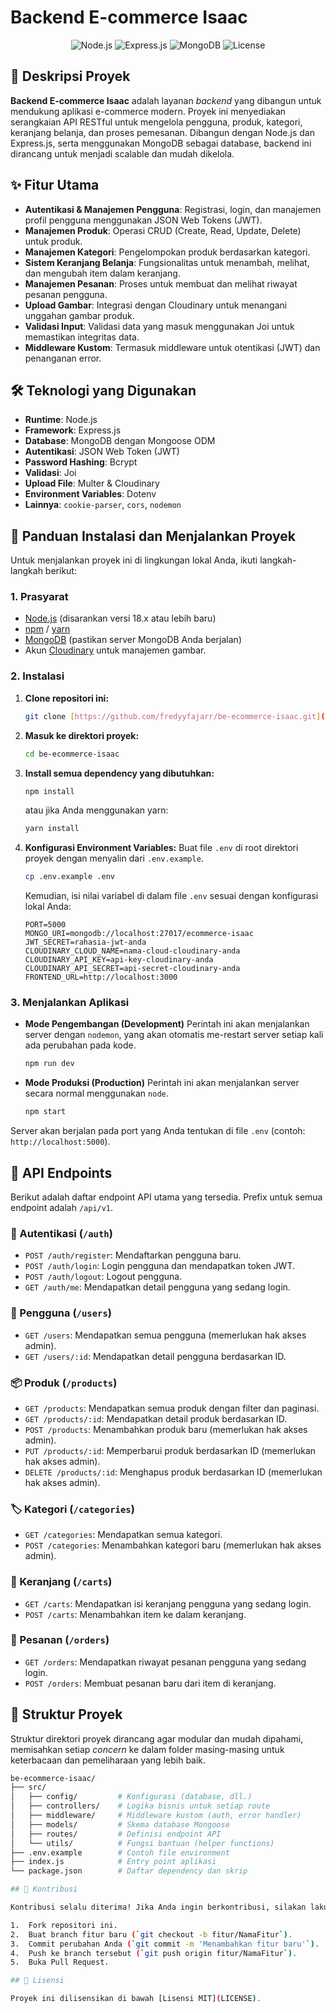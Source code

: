 # Backend E-commerce Isaac

<p align="center">
  <img src="https://img.shields.io/badge/node.js-18.x-green.svg" alt="Node.js">
  <img src="https://img.shields.io/badge/express.js-4.x-blue.svg" alt="Express.js">
  <img src="https://img.shields.io/badge/database-MongoDB-green.svg" alt="MongoDB">
  <img src="https://img.shields.io/badge/license-MIT-blue.svg" alt="License">
</p>

## 📝 Deskripsi Proyek

**Backend E-commerce Isaac** adalah layanan _backend_ yang dibangun untuk mendukung aplikasi e-commerce modern. Proyek ini menyediakan serangkaian API RESTful untuk mengelola pengguna, produk, kategori, keranjang belanja, dan proses pemesanan. Dibangun dengan Node.js dan Express.js, serta menggunakan MongoDB sebagai database, backend ini dirancang untuk menjadi scalable dan mudah dikelola.

## ✨ Fitur Utama

-   **Autentikasi & Manajemen Pengguna**: Registrasi, login, dan manajemen profil pengguna menggunakan JSON Web Tokens (JWT).
-   **Manajemen Produk**: Operasi CRUD (Create, Read, Update, Delete) untuk produk.
-   **Manajemen Kategori**: Pengelompokan produk berdasarkan kategori.
-   **Sistem Keranjang Belanja**: Fungsionalitas untuk menambah, melihat, dan mengubah item dalam keranjang.
-   **Manajemen Pesanan**: Proses untuk membuat dan melihat riwayat pesanan pengguna.
-   **Upload Gambar**: Integrasi dengan Cloudinary untuk menangani unggahan gambar produk.
-   **Validasi Input**: Validasi data yang masuk menggunakan Joi untuk memastikan integritas data.
-   **Middleware Kustom**: Termasuk middleware untuk otentikasi (JWT) dan penanganan error.

## 🛠️ Teknologi yang Digunakan

-   **Runtime**: Node.js
-   **Framework**: Express.js
-   **Database**: MongoDB dengan Mongoose ODM
-   **Autentikasi**: JSON Web Token (JWT)
-   **Password Hashing**: Bcrypt
-   **Validasi**: Joi
-   **Upload File**: Multer & Cloudinary
-   **Environment Variables**: Dotenv
-   **Lainnya**: `cookie-parser`, `cors`, `nodemon`

## 🚀 Panduan Instalasi dan Menjalankan Proyek

Untuk menjalankan proyek ini di lingkungan lokal Anda, ikuti langkah-langkah berikut:

### 1. Prasyarat

-   [Node.js](https://nodejs.org/) (disarankan versi 18.x atau lebih baru)
-   [npm](https://www.npmjs.com/) / [yarn](https://yarnpkg.com/)
-   [MongoDB](https://www.mongodb.com/try/download/community) (pastikan server MongoDB Anda berjalan)
-   Akun [Cloudinary](https://cloudinary.com/) untuk manajemen gambar.

### 2. Instalasi

1.  **Clone repositori ini:**
    ```bash
    git clone [https://github.com/fredyyfajarr/be-ecommerce-isaac.git](https://github.com/fredyyfajarr/be-ecommerce-isaac.git)
    ```

2.  **Masuk ke direktori proyek:**
    ```bash
    cd be-ecommerce-isaac
    ```

3.  **Install semua dependency yang dibutuhkan:**
    ```bash
    npm install
    ```
    atau jika Anda menggunakan yarn:
    ```bash
    yarn install
    ```

4.  **Konfigurasi Environment Variables:**
    Buat file `.env` di root direktori proyek dengan menyalin dari `.env.example`.
    ```bash
    cp .env.example .env
    ```
    Kemudian, isi nilai variabel di dalam file `.env` sesuai dengan konfigurasi lokal Anda:
    ```env
    PORT=5000
    MONGO_URI=mongodb://localhost:27017/ecommerce-isaac
    JWT_SECRET=rahasia-jwt-anda
    CLOUDINARY_CLOUD_NAME=nama-cloud-cloudinary-anda
    CLOUDINARY_API_KEY=api-key-cloudinary-anda
    CLOUDINARY_API_SECRET=api-secret-cloudinary-anda
    FRONTEND_URL=http://localhost:3000
    ```

### 3. Menjalankan Aplikasi

-   **Mode Pengembangan (Development)**
    Perintah ini akan menjalankan server dengan `nodemon`, yang akan otomatis me-restart server setiap kali ada perubahan pada kode.
    ```bash
    npm run dev
    ```

-   **Mode Produksi (Production)**
    Perintah ini akan menjalankan server secara normal menggunakan `node`.
    ```bash
    npm start
    ```

Server akan berjalan pada port yang Anda tentukan di file `.env` (contoh: `http://localhost:5000`).

## 📖 API Endpoints

Berikut adalah daftar endpoint API utama yang tersedia. Prefix untuk semua endpoint adalah `/api/v1`.

### 🔐 Autentikasi (`/auth`)

-   `POST /auth/register`: Mendaftarkan pengguna baru.
-   `POST /auth/login`: Login pengguna dan mendapatkan token JWT.
-   `POST /auth/logout`: Logout pengguna.
-   `GET /auth/me`: Mendapatkan detail pengguna yang sedang login.

### 👤 Pengguna (`/users`)

-   `GET /users`: Mendapatkan semua pengguna (memerlukan hak akses admin).
-   `GET /users/:id`: Mendapatkan detail pengguna berdasarkan ID.

### 📦 Produk (`/products`)

-   `GET /products`: Mendapatkan semua produk dengan filter dan paginasi.
-   `GET /products/:id`: Mendapatkan detail produk berdasarkan ID.
-   `POST /products`: Menambahkan produk baru (memerlukan hak akses admin).
-   `PUT /products/:id`: Memperbarui produk berdasarkan ID (memerlukan hak akses admin).
-   `DELETE /products/:id`: Menghapus produk berdasarkan ID (memerlukan hak akses admin).

### 🏷️ Kategori (`/categories`)

-   `GET /categories`: Mendapatkan semua kategori.
-   `POST /categories`: Menambahkan kategori baru (memerlukan hak akses admin).

### 🛒 Keranjang (`/carts`)

-   `GET /carts`: Mendapatkan isi keranjang pengguna yang sedang login.
-   `POST /carts`: Menambahkan item ke dalam keranjang.

### 🧾 Pesanan (`/orders`)

-   `GET /orders`: Mendapatkan riwayat pesanan pengguna yang sedang login.
-   `POST /orders`: Membuat pesanan baru dari item di keranjang.

## 📁 Struktur Proyek

Struktur direktori proyek dirancang agar modular dan mudah dipahami, memisahkan setiap *concern* ke dalam folder masing-masing untuk keterbacaan dan pemeliharaan yang lebih baik.

```bash
be-ecommerce-isaac/
├── src/
│   ├── config/         # Konfigurasi (database, dll.)
│   ├── controllers/    # Logika bisnis untuk setiap route
│   ├── middleware/     # Middleware kustom (auth, error handler)
│   ├── models/         # Skema database Mongoose
│   ├── routes/         # Definisi endpoint API
│   └── utils/          # Fungsi bantuan (helper functions)
├── .env.example        # Contoh file environment
├── index.js            # Entry point aplikasi
└── package.json        # Daftar dependency dan skrip

## 🤝 Kontribusi

Kontribusi selalu diterima! Jika Anda ingin berkontribusi, silakan lakukan _fork_ pada repositori ini, buat _branch_ baru, dan ajukan _Pull Request_.

1.  Fork repositori ini.
2.  Buat branch fitur baru (`git checkout -b fitur/NamaFitur`).
3.  Commit perubahan Anda (`git commit -m 'Menambahkan fitur baru'`).
4.  Push ke branch tersebut (`git push origin fitur/NamaFitur`).
5.  Buka Pull Request.

## 📄 Lisensi

Proyek ini dilisensikan di bawah [Lisensi MIT](LICENSE).






